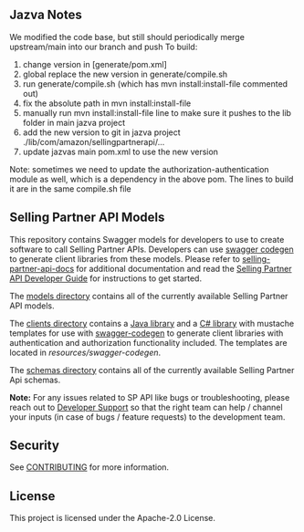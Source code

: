 ## Jazva Notes

We modified the code base, but still should periodically merge upstream/main into our branch and push
To build:

1. change version in [generate/pom.xml]
2. global replace the new version in generate/compile.sh
3. run generate/compile.sh (which has mvn install:install-file commented out)
4. fix the absolute path in mvn install:install-file 
5. manually run mvn install:install-file line to make sure it pushes to the lib folder in main jazva project
6. add the new version to git in jazva project ./lib/com/amazon/sellingpartnerapi/...
7. update jazvas main pom.xml to use the new version

Note: sometimes we need to update the authorization-authentication module as well, which is a dependency in the above pom. The lines to build it are in the same compile.sh file


## Selling Partner API Models
This repository contains Swagger models for developers to use to create software to call Selling Partner APIs. Developers can use [swagger codegen](https://github.com/swagger-api/swagger-codegen) to generate client libraries from these models. Please refer to [selling-partner-api-docs](https://github.com/amzn/selling-partner-api-docs) for additional documentation and read the [Selling Partner API Developer Guide](https://github.com/amzn/selling-partner-api-docs/blob/main/guides/en-US/developer-guide/SellingPartnerApiDeveloperGuide.md) for instructions to get started.

The [models directory](https://github.com/amzn/selling-partner-api-models/tree/main/models) contains all of the currently available Selling Partner API models.

The [clients directory](https://github.com/amzn/selling-partner-api-models/tree/main/clients) contains a [Java library](https://github.com/amzn/selling-partner-api-models/tree/main/clients/sellingpartner-api-aa-java) and a [C# library](https://github.com/amzn/selling-partner-api-models/tree/main/clients/sellingpartner-api-aa-csharp) with mustache templates for use with [swagger-codegen](https://swagger.io/tools/swagger-codegen/) to generate client libraries with authentication and authorization functionality included. The templates are located in *resources/swagger-codegen*.

The [schemas directory](https://github.com/amzn/selling-partner-api-models/tree/main/schemas) contains all of the currently available Selling Partner Api schemas.

**Note:** For any issues related to SP API like bugs or troubleshooting, please reach out to [Developer Support](https://developer.amazonservices.com/support) so that the right team can help / channel your inputs (in case of bugs / feature requests) to the development team.

## Security

See [CONTRIBUTING](CONTRIBUTING.md#security-issue-notifications) for more information.

## License

This project is licensed under the Apache-2.0 License.

